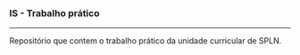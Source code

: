 ### IS - Trabalho prático

____________

Repositório que contem o trabalho prático da unidade curricular de SPLN.

